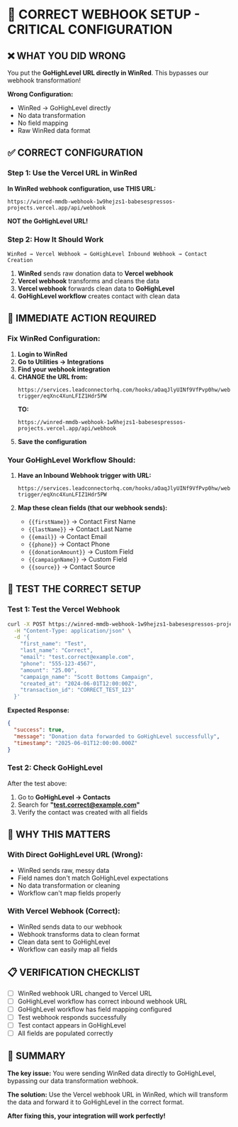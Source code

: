 # 🎯 CORRECT WEBHOOK SETUP - CRITICAL CONFIGURATION

## ❌ WHAT YOU DID WRONG

You put the **GoHighLevel URL directly in WinRed**. This bypasses our webhook transformation!

**Wrong Configuration:**
- WinRed → GoHighLevel directly
- No data transformation
- No field mapping
- Raw WinRed data format

## ✅ CORRECT CONFIGURATION

### **Step 1: Use the Vercel URL in WinRed**

**In WinRed webhook configuration, use THIS URL:**
```
https://winred-mmdb-webhook-1w9hejzs1-babesespressos-projects.vercel.app/api/webhook
```

**NOT the GoHighLevel URL!**

### **Step 2: How It Should Work**

```
WinRed → Vercel Webhook → GoHighLevel Inbound Webhook → Contact Creation
```

1. **WinRed** sends raw donation data to **Vercel webhook**
2. **Vercel webhook** transforms and cleans the data
3. **Vercel webhook** forwards clean data to **GoHighLevel**
4. **GoHighLevel workflow** creates contact with clean data

## 🔧 IMMEDIATE ACTION REQUIRED

### **Fix WinRed Configuration:**

1. **Login to WinRed**
2. **Go to Utilities → Integrations**
3. **Find your webhook integration**
4. **CHANGE the URL from:**
   ```
   https://services.leadconnectorhq.com/hooks/aOaqJlyUINf9VfPvp0hw/webhook-trigger/eqXnc4XunLFIZ1Hdr5PW
   ```
   **TO:**
   ```
   https://winred-mmdb-webhook-1w9hejzs1-babesespressos-projects.vercel.app/api/webhook
   ```
5. **Save the configuration**

### **Your GoHighLevel Workflow Should:**

1. **Have an Inbound Webhook trigger with URL:**
   ```
   https://services.leadconnectorhq.com/hooks/aOaqJlyUINf9VfPvp0hw/webhook-trigger/eqXnc4XunLFIZ1Hdr5PW
   ```

2. **Map these clean fields (that our webhook sends):**
   - `{{firstName}}` → Contact First Name
   - `{{lastName}}` → Contact Last Name
   - `{{email}}` → Contact Email
   - `{{phone}}` → Contact Phone
   - `{{donationAmount}}` → Custom Field
   - `{{campaignName}}` → Custom Field
   - `{{source}}` → Contact Source

## 🧪 TEST THE CORRECT SETUP

### **Test 1: Test the Vercel Webhook**
```bash
curl -X POST https://winred-mmdb-webhook-1w9hejzs1-babesespressos-projects.vercel.app/api/webhook \
  -H "Content-Type: application/json" \
  -d '{
    "first_name": "Test",
    "last_name": "Correct",
    "email": "test.correct@example.com",
    "phone": "555-123-4567",
    "amount": "25.00",
    "campaign_name": "Scott Bottoms Campaign",
    "created_at": "2024-06-01T12:00:00Z",
    "transaction_id": "CORRECT_TEST_123"
  }'
```

**Expected Response:**
```json
{
  "success": true,
  "message": "Donation data forwarded to GoHighLevel successfully",
  "timestamp": "2025-06-01T12:00:00.000Z"
}
```

### **Test 2: Check GoHighLevel**
After the test above:
1. Go to **GoHighLevel → Contacts**
2. Search for **"test.correct@example.com"**
3. Verify the contact was created with all fields

## 🚨 WHY THIS MATTERS

### **With Direct GoHighLevel URL (Wrong):**
- WinRed sends raw, messy data
- Field names don't match GoHighLevel expectations
- No data transformation or cleaning
- Workflow can't map fields properly

### **With Vercel Webhook (Correct):**
- WinRed sends data to our webhook
- Webhook transforms data to clean format
- Clean data sent to GoHighLevel
- Workflow can easily map all fields

## 📋 VERIFICATION CHECKLIST

- [ ] WinRed webhook URL changed to Vercel URL
- [ ] GoHighLevel workflow has correct inbound webhook URL
- [ ] GoHighLevel workflow has field mapping configured
- [ ] Test webhook responds successfully
- [ ] Test contact appears in GoHighLevel
- [ ] All fields are populated correctly

## 🎯 SUMMARY

**The key issue:** You were sending WinRed data directly to GoHighLevel, bypassing our data transformation webhook.

**The solution:** Use the Vercel webhook URL in WinRed, which will transform the data and forward it to GoHighLevel in the correct format.

**After fixing this, your integration will work perfectly!**
